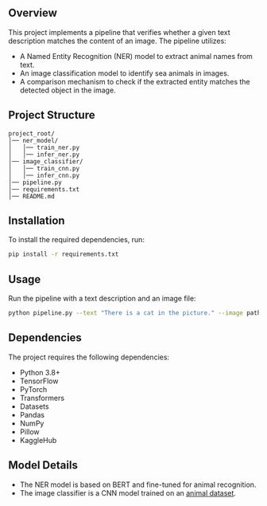 ## Overview
This project implements a pipeline that verifies whether a given text description matches the content of an image. The pipeline utilizes:
- A Named Entity Recognition (NER) model to extract animal names from text.
- An image classification model to identify sea ​​animals in images.
- A comparison mechanism to check if the extracted entity matches the detected object in the image.

## Project Structure
```
project_root/
│── ner_model/
│   │── train_ner.py
│   │── infer_ner.py
│── image_classifier/
│   │── train_cnn.py
│   │── infer_cnn.py
│── pipeline.py
│── requirements.txt
│── README.md
```

## Installation
To install the required dependencies, run:
```bash
pip install -r requirements.txt
```

## Usage
Run the pipeline with a text description and an image file:
```bash
python pipeline.py --text "There is a cat in the picture." --image path/to/image.jpg
```

## Dependencies
The project requires the following dependencies:
- Python 3.8+
- TensorFlow
- PyTorch
- Transformers
- Datasets
- Pandas
- NumPy
- Pillow
- KaggleHub

## Model Details
- The NER model is based on BERT and fine-tuned for animal recognition.
- The image classifier is a CNN model trained on an [animal dataset](https://www.kaggle.com/datasets/vencerlanz09/sea-animals-image-dataste).
